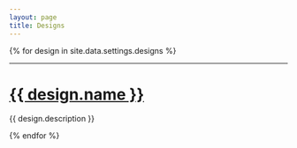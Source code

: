 ```yaml
---
layout: page
title: Designs
---
```


  <div>
    {% for design in site.data.settings.designs %}
        <div class="" data-block-type="47">
        <div class="sqs-block-content"><hr></div></div><div class="sqs-block button-block sqs-block-button sqs-col-6 span-6 float float-right" data-block-type="53"><div class="sqs-block-content">
        <div class="sqs-block-button-container sqs-block-button-container--center" data-animation-role="button" data-alignment="center" data-button-size="medium" data-button-type="primary">
        <a href="{{ site.url }}/assets/designs/{{ design.url }}" class="sqs-block-button-element--medium sqs-button-element--primary sqs-block-button-element" target="_blank" data-initialized="true">
            <h1>{{ design.name }}</h1>
        </a>
        </div>
        <div class="sqs-block html-block sqs-block-html" data-block-type="2" ata-alignment="center">
            <div class="sqs-block-content">
                <p class="sqs-block-button-element--medium sqs-button-element--primary sqs-block-button-element" style="white-space:pre-wrap;">{{ design.description }}</p>
            </div>
        </div>
    {% endfor %}
  </div>